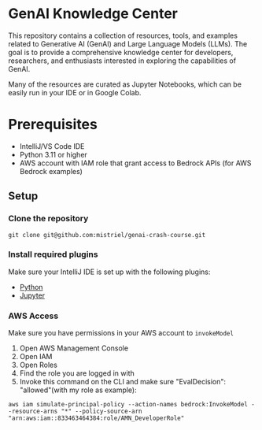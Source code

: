 # GenAI Knowledge Center

This repository contains a collection of resources, tools, and examples related to Generative AI (GenAI) and Large Language Models (LLMs). 
The goal is to provide a comprehensive knowledge center for developers, researchers, and enthusiasts interested in exploring the capabilities of GenAI. </br>

Many of the resources are curated as Jupyter Notebooks, which can be easily run in your IDE or in Google Colab.

# Prerequisites
* IntelliJ/VS Code IDE
* Python 3.11 or higher
* AWS account with IAM role that grant access to Bedrock APIs (for AWS Bedrock examples)


## Setup

### Clone the repository

```shell
git clone git@github.com:mistriel/genai-crash-course.git
```

### Install required plugins

Make sure your IntelliJ IDE is set up with the following plugins:
- [Python](https://www.jetbrains.com/help/idea/getting-started-with-python.html)
- [Jupyter](https://www.jetbrains.com/help/idea/jupyter-support.html)

### AWS Access
Make sure you have permissions in your AWS account to `invokeModel`

1.	Open AWS Management Console
2.	Open IAM 
3.	Open Roles
4.  Find the role you are logged in with 
5. Invoke this command on the CLI and make sure "EvalDecision": "allowed"(with my role as example):

```shell
aws iam simulate-principal-policy --action-names bedrock:InvokeModel --resource-arns "*" --policy-source-arn "arn:aws:iam::833463464384:role/AMN_DeveloperRole"
```
